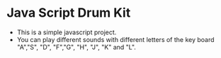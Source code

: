 # Java Script Drum Kit

- This is a simple javascript project.
- You can play different sounds with different letters of the key board "A","S", "D", "F","G", "H", "J", "K" and "L".

## 

